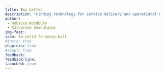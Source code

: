 ```yaml
---
title: Buy better
description: "Finding technology for service delivery and operational goals can be daunting. It’s hard to navigate the government technology marketplace and easy to be swayed by persuasive sales people and slick marketing. Simplifying the “ask” and staying focused on problems and users (not requirements) makes buying tech manageable."
author:
 - Rebecca Woodbury
 - Catherine Geanuracos
img-feat: 
icon: fa-solid fa-money-bill
#intro: true
chapters: true
#about: true
feedback: 
feedback-link: 
launched: true
---
```


